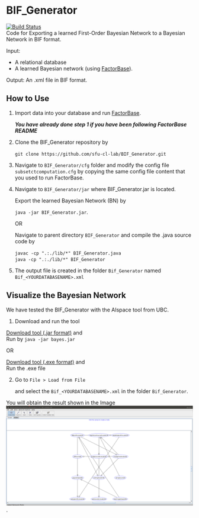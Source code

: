 # BIF_Generator
[![Build Status](https://travis-ci.org/sfu-cl-lab/BIF_Generator.svg?branch=master)](https://travis-ci.org/sfu-cl-lab/BIF_Generator)       
Code for Exporting a learned First-Order Bayesian Network to a Bayesian Network in BIF format. 

Input: 

+ A relational database
+ A learned Bayesian network (using [FactorBase](https://github.com/sfu-cl-lab/FactorBase)).

Output: An .xml file in BIF format.

## How to Use 


1. Import data into your database and run [FactorBase](https://github.com/sfu-cl-lab/FactorBase). 

    ***You have already done step 1 if you have been following FactorBase README***

2. Clone the BIF_Generator repository by 

    `git clone https://github.com/sfu-cl-lab/BIF_Generator.git`
  
3. Navigate to `BIF_Generator/cfg` folder and 
    modify the config file `subsetctcomputation.cfg` by copying the same config file content that you used to run FactorBase.  

<!--2. Set up a configuration file as for running [FactorBase](https://github.com/sfu-cl-lab/FactorBase). If you use BIF_Generator after Factorbase, you can just keep the same configuration file.-->

4. Navigate to `BIF_Generator/jar` where BIF_Generator.jar is located. 
   
   Export the learned Bayesian Network (BN) by 
   
    `java -jar BIF_Generator.jar`.
   
   OR
   
   Navigate to parent directory `BIF_Generator` and compile the .java source code by 
   
    `javac -cp ".:./lib/*" BIF_Generator.java`  
    `java -cp ".:./lib/*" BIF_Generator`  
    
5. The output file is created in the folder `Bif_Generator` named `Bif_<YOURDATABASENAME>.xml`  

  
## Visualize the Bayesian Network  
We have tested the BIF_Generator with the AIspace tool from UBC.  
1. Download and run the tool

  [Download tool (.jar format)](http://www.aispace.org/bayes/version5.1.10/bayes.jar) and  
  Run by `java -jar bayes.jar`
  
  OR 
  
  [Download tool (.exe format)](http://www.aispace.org/bayes/version5.1.10/bayes.exe) and   
  Run the .exe file

2. Go to `File > Load from File` 

   and select the `Bif_<YOURDATABASENAME>.xml` in the folder `Bif_Generator`.

You will obtain the result shown in the Image ![BNinAIspace](/images/bnaispace.png).

  
<!---### Compile & Run (Alternative way to run BIF_Generator)    
+ Go into `cfg` folder and modify `subsetctcomputation.cfg` to make it identical to the config file you use to run FactorBase.    
+ `javac -cp ".:./lib/*" BIF_Generator.java`  
+ `java -cp ".:./lib/*" BIF_Generator`  -->
